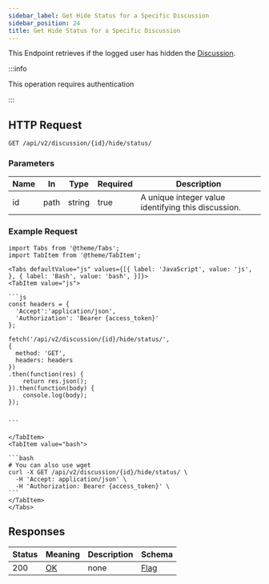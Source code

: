 ```yaml
---
sidebar_label: Get Hide Status for a Specific Discussion
sidebar_position: 24
title: Get Hide Status for a Specific Discussion
---
```


This Endpoint retrieves if the logged user has hidden the [Discussion](/docs/apireference/v2/schemas/discussion).

:::info

This operation requires authentication

:::

## HTTP Request

`GET /api/v2/discussion/{id}/hide/status/`

### Parameters

|Name|In|Type|Required|Description|
|---|---|---|---|---|
|id|path|string|true|A unique integer value identifying this discussion.|

### Example Request

````mdx-code-block
import Tabs from '@theme/Tabs';
import TabItem from '@theme/TabItem';

<Tabs defaultValue="js" values={[{ label: 'JavaScript', value: 'js', }, { label: 'Bash', value: 'bash', }]}>
<TabItem value="js">

```js
const headers = {
  'Accept':'application/json',
  'Authorization': 'Bearer {access_token}'
};

fetch('/api/v2/discussion/{id}/hide/status/',
{
  method: 'GET',
  headers: headers
})
.then(function(res) {
    return res.json();
}).then(function(body) {
    console.log(body);
});


```

</TabItem>
<TabItem value="bash">

```bash
# You can also use wget
curl -X GET /api/v2/discussion/{id}/hide/status/ \
  -H 'Accept: application/json' \
  -H 'Authorization: Bearer {access_token}' \
```
</TabItem>
</Tabs>
````

## Responses

|Status|Meaning|Description|Schema|
|---|---|---|---|
|200|[OK](https://tools.ietf.org/html/rfc7231#section-6.3.1)|none|[Flag](/docs/apireference/v2/schemas/flag)|



